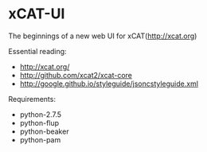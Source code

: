 # xCAT-UI

The beginnings of a new web UI for xCAT(http://xcat.org)

Essential reading:
* http://xcat.org/
* http://github.com/xcat2/xcat-core
* http://google.github.io/styleguide/jsoncstyleguide.xml

Requirements:
* python-2.7.5
* python-flup
* python-beaker
* python-pam
